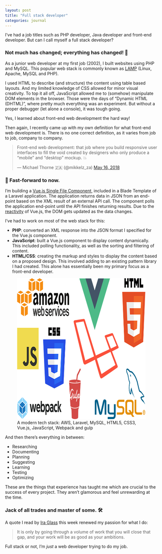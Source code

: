 ```yaml
---
layout: post
title: "Full stack developer"
categories: journal
---
```


I’ve had a job titles such as PHP developer, Java developer and front-end developer. But can I call myself a full stack developer?

### Not much has changed; everything has changed! 🤯

As a junior web developer at my first job (2002), I built websites using PHP and MySQL. This popular web stack is
commonly known as [LAMP](https://en.wikipedia.org/wiki/LAMP_(software_bundle)) (Linux, Apache, MySQL and PHP).

I used HTML to describe (and structure) the content using table based layouts. And my limited knowledge of CSS allowed
for minor visual creativity. To top it all off, JavaScript allowed me to (somehow) manipulate DOM elements in the browser. Those were the days of “Dynamic HTML (DHTML)”, where pretty much everything was an experiment. But without a proper debugger (let alone a console), it was tough going.

Yes, I learned about front-end web development the hard way!

Then again, I recently came up with my own definition for what front-end web development is. There is no one correct
definition, as it varies from job to job, company to company.

<blockquote class="twitter-tweet" data-lang="en">
    <p lang="en" dir="ltr">Front-end web development: that job where you build responsive user interfaces to fill the void created by designers who only produce a “mobile” and “desktop” mockup. 💥</p>
    &mdash; Michael Thorne 🇿🇦 (@mikkelz_za) <a href="https://twitter.com/mikkelz_za/status/996670032452161536?ref_src=twsrc%5Etfw">May 16, 2018</a>
</blockquote>

### 🚀 Fast-forward to now.

I’m building a [Vue.js Single File Component](https://vuejs.org/v2/guide/single-file-components.html), included in a
Blade Template of a Laravel application. The application returns data in JSON from an end-point based on the XML result
of an external API call. The component polls the application end-point until the API finishes returning results. Due to
the [reactivity](https://vuejs.org/v2/guide/reactivity.html) of Vue.js, the DOM gets updated as the data changes.

I’ve had to work on most of the web stack for this:

- **PHP**: converted an XML response into the JSON format I specified for the Vue.js component.
- **JavaScript**: built a Vue.js component to display content dynamically. This included polling
functionality, as well as the sorting and filtering of content.
- **HTML/CSS**: creating the markup and styles to display the content based on a proposed design. This involved adding
to an existing pattern library I had created. This alone has essentially been my primary focus as a front-end developer.

<figure>
    <img src="/assets/images/journal/tech-stack-820x464.png" width="820" height="464" alt="A modern tech stack">
    <figcaption>A modern tech stack: AWS, Laravel, MySQL, HTML5, CSS3, Vue.js, JavaScript, Webpack and gulp</figcaption>
</figure>

And then there’s everything in between:

- Researching
- Documenting
- Planning
- Suggesting
- Learning
- Testing
- Optimizing

These are the things that experience has taught me which are crucial to the success of every project. They aren’t
glamorous and feel unrewarding at the time.

### Jack of all trades and master of some. 🛠

A quote I read by [Ira Glass](https://www.youtube.com/watch?v=91FQKciKfHI) this week renewed my passion for what I do:

> It is only by going through a volume of work that you will close that gap, and your work will be as good as your
ambitions.

Full stack or not, I’m _just_ a web developer trying to do my job.

<script async src="https://platform.twitter.com/widgets.js" charset="utf-8"></script>
